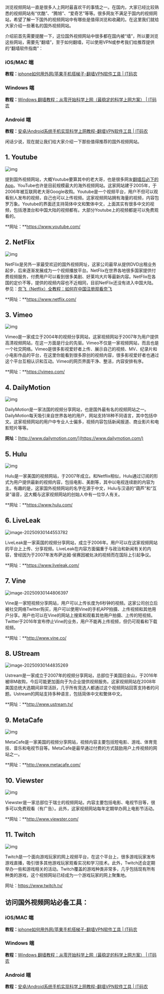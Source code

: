 浏览视频网站一直是很多人上网时最喜欢干的事情之一。在国内，大家已经比较熟悉的视频网站有“优酷”、“腾旭”、“爱奇艺”等等。很多网友不满足于国内的视频网站，希望了解一下国外的视频网站中有哪些是值得浏览和收藏的。在这里我们就给大家介绍一些著名的国外视频网站。

介绍前首先需要提醒一下，这位国外视频网站中很多都在国内被“墙”，所以要浏览这些网站，需要先“翻墙”，至于如何翻墙，可以使用VPN或参考我们给推荐提供的“翻墙软件指南”：

### iOS/MAC 端

**教程：**[iphone如何用外网/苹果手机搭梯子-翻墙VPN软件工具 | IT码农](https://tanqingbo.cn/iphone-open-internet/)

### Windows 端

**教程：**[Windows 翻墙教程：从零开始科学上网（最稳定的科学上网方案） | IT码农](https://tanqingbo.cn/Win-OpenInternet/)

### Android 端

**教程：**[安卓/Android系统手机实现科学上网教程-翻墙VPN软件工具 | IT码农](https://tanqingbo.cn/Android-open-internet/)

闲话少说，现在就让我们给大家介绍一下那些值得推荐的国外视频网站。

## 1. Youtube

![img](https://pica.zhimg.com/80/v2-33d9df0e193f41f6954449b8566c1995_720w.png)

提到国外视频网站，大概Youtube要算其中的老大哥，也是很多网友[翻墙后必下的App](https://tanqingbo.cn/open-app/)。YouTube也许是目前规模最大的海外视频网站。这家网站建于2005年，于2006年被互联网老大哥Google收购。Youtube是一个视频平台，用户不但可以观看别人发布的视频，自己也可以上传视频。这家视频网站拥有海量的视频，内容包罗万象。Youtube的界面还支持简体中文和繁体中文，上面其实有很多中文的视频，包括港澳台和中国大陆的视频都有。大部分Youtube上的视频都是可以免费观看的。

**网址：**https://www.youtube.com/

## 2. NetFlix

![img](https://pic1.zhimg.com/80/v2-61444b35776df7e612bbbeec2021bb79_720w.png)

NetFlix是另外一家最受欢迎的国外视频网址，这家公司最早从提供DVD出租业务起步，后来逐渐发展成为一个视频播放平台。NetFlix在世界各地很多国家提供付费视频服务，付费用户可以看到很多美剧、好莱坞大片等最新内容。NetFlix在各国的定价不等，提供的视频内容也不近相同，目前NetFlix还没有进入中国大陆。参见：[奈飞（Netflix）全教程：如何在中国注册观看奈飞](https://tanqingbo.cn/Netflix-VPN/)

**网址：**https://www.netflix.com/

## 3. Vimeo

![img](https://pica.zhimg.com/80/v2-3ef7e327197e25c9735121461742a516_720w.png)

Vimeo是一家成立于2004年的视频分享网站，这家视频网站于2007年为用户提供高清视频网站，在这一方面是行业的先驱。Vimeo不仅是一家视频网站，而且也是一个社交网络。Vimeo是很多影视爱好者上传、展示自己的视频、MV、纪录片和小电影作品的平台，在这里你能看到很多原创的视频内容，很多影视爱好者也通过这个平台互相认识和互动。Vimeo的网页界面干净、整洁，内容安排有序。

**网址：**https://vimeo.com/

## 4. DailyMotion

![img](https://pic1.zhimg.com/80/v2-8f6a5eb60dd6e593da4b4515cbf97c1d_720w.png)

DailyMotion是一家法国的视频分享网站，也是国外最有名的视频网站之一。DailyMotion每天吸引来自世界各地的用户，网站支持18种不同语言，其中包括中文。这家视频网站的用户中专业人士偏多，视频内容包括新闻报道、商业影片和电影短片等等。

**网址：**[http://www.dailymotion.com/](https://www.dailymotion.com/)

## 5. Hulu

 

![img](https://picx.zhimg.com/80/v2-946002e14042cc1fe56ff3dc1309e42f_720w.png)

Hulu是一家美国的视频网站，于2007年成立。和Netflix相似，Hulu通过订阅的形式为用户提供最新的视频内容，包括电影、美剧等，其中以电视连续剧的内容为主。有趣的是，这家国外视频网站的名字在源于中文，Hulu与汉语的“葫芦”和“互录”谐音，这大概与这家视频网站的创始人中有一位华人有关。

**网址：**https://www.hulu.com/

## 6. LiveLeak

![image-20250930144553782](https://pica.zhimg.com/80/v2-7f29df9ae4b9e2867433e36a19039c2a_720w.png)

LiveLeak是一家英国的视频分享网站，成立于2006年。用户可以在这家视频网站的平台上上传、分享视频。LiveLeak在内容方面偏重于与政治和新闻有关的内容，曾经因为于2007年发布萨达姆·侯赛因被处决的视频而在国际上引起争议。

**网址：**https://www.liveleak.com/

## 7. Vine

![image-20250930144806397](https://picx.zhimg.com/80/v2-89c00e470167eee683de6d6651265eeb_720w.png)

Vine是一家短视频分享网站，用户可以上传长度为6秒钟的视频。这家公司创立后被社交网络Twitter购买，用户可以使用Vine的手机APP拍摄、上传视频和其他用户分享。用户也可以在Vine的网站上搜索和观看其他用户拍摄、上传的短视频。Twitter于2016年宣布停止Vine的业务，用户不能再上传视频，但仍可观看和下载视频。

**网址：**http://www.vine.co/

## 8. UStream

![image-20250930144835269](https://picx.zhimg.com/80/v2-a434aa776c6ca65c76e5012079be967d_720w.png)

Ustream是一家成立于2007年的视频分享网站，总部位于美国旧金山，于2016年被IBM收购，今后可能更加面向于为企业提供视频服务。这家视频网站在2008年美国总统大选期间非常活跃，几乎所有竞选人都通过这个视频网站回答支持者的问题。Ustream的网站支持多种语言，包括简体中文和繁体中文。

**网址：**http://www.ustream.tv/

## 9. MetaCafe

![img](https://picx.zhimg.com/80/v2-ed6203587185ccf78404c859580bd839_720w.png)



MetaCafe是一家美国的视频分享网站，视频内容主要包括短电影、游戏、体育竞技、音乐和电视节目等。MetaCafe是最早通过付费的方式鼓励用户上传视频的网站之一。

**网址：**http://www.metacafe.com/

## 10. Viewster

![img](https://picx.zhimg.com/80/v2-17d08ea01118609de999f35fb60f191b_720w.png)

Viewster是一家总部位于瑞士的视频网站，内容主要包括电影、电视节目等，很多可以免费观看（有广告）。此外，这家视频网站每年定期举办网上电影节活动。

**网址：**http://www.viewster.com/

## 11. Twitch

![img](https://pica.zhimg.com/80/v2-60f9d835dde1a1b30f8b0c03388ac8bf_720w.png)



Twitch是一个面向游戏玩家的网上视频平台，在这个平台上，很多游戏玩家发布游戏直播，吸引很多其他游戏玩家观看实况和学习技术。此外，Twitch还会定期举办一些和游戏相关的活动。Twitch覆盖的游戏种类非常多，几乎包括现有所有种类的游戏，这个视频网站已经成为一个游戏玩家的网上聚集地。

网址：https://www.twitch.tv/

## 访问国外视频网站必备工具：

### iOS/MAC 端

**教程：**[iphone如何用外网/苹果手机搭梯子-翻墙VPN软件工具 | IT码农](https://tanqingbo.cn/iphone-open-internet/)

### Windows 端

**教程：**[Windows 翻墙教程：从零开始科学上网（最稳定的科学上网方案） | IT码农](https://tanqingbo.cn/Win-OpenInternet/)

### Android 端

**教程：**[安卓/Android系统手机实现科学上网教程-翻墙VPN软件工具 | IT码农](https://tanqingbo.cn/Android-open-internet/)